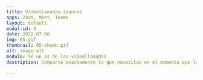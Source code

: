 ```yaml
---
title: Videollamadas seguras
apps: Zoom, Meet, Teams
layout: default
modal-id: 5
date: 2022-07-06
img: 05.gif
thumbnail: 05-thumb.gif
alt: image-alt
modulo: Sé un as de las videollamadas
description: Comparte exactamente lo que necesitas en el momento que lo deseas. Controla qué y cómo compartes contenido en tus sesiones y ten siempre la seguridad de tu privacidad.

---
```

